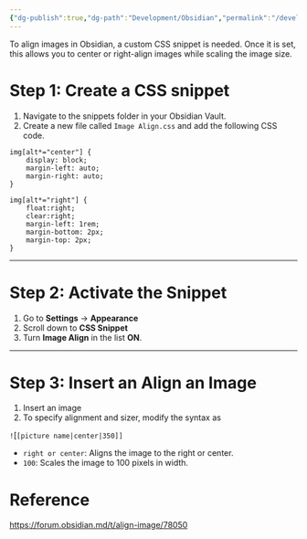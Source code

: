 ```yaml
---
{"dg-publish":true,"dg-path":"Development/Obsidian","permalink":"/development/obsidian/","tags":["type/tutorial"],"dgShowToc":true,"created":"2024-12-08T16:40:52.788+01:00","updated":"2024-12-14T15:45:53.175+01:00"}
---
```


To align images in Obsidian, a custom CSS snippet is needed. Once it is set, this allows you to center or right-align images while scaling the image size. 

# Step 1: Create a CSS snippet

1. Navigate to the snippets folder in your Obsidian Vault. 
2. Create a new file called `Image Align.css` and add the following CSS code.

```
img[alt*="center"] {
    display: block;
    margin-left: auto;
    margin-right: auto;
}

img[alt*="right"] {
    float:right;
    clear:right;
    margin-left: 1rem;
    margin-bottom: 2px;
    margin-top: 2px;
}
```

---

# Step 2: Activate the Snippet

1. Go to **Settings** → **Appearance** 
2. Scroll down to **CSS Snippet**
3. Turn  **Image Align** in the list **ON**.


---

# Step 3: Insert an Align an Image

1. Insert an image
2. To specify alignment and sizer, modify the syntax as

`!`[`[picture name|center|350]]`

- `right or center`: Aligns the image to the right or center.
- `100`: Scales the image to 100 pixels in width.



# Reference

https://forum.obsidian.md/t/align-image/78050